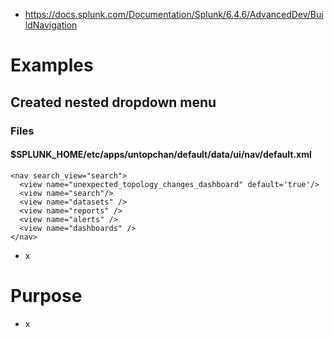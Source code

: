 - https://docs.splunk.com/Documentation/Splunk/6.4.6/AdvancedDev/BuildNavigation
# Examples
## Created nested dropdown menu
### Files
#### $SPLUNK_HOME/etc/apps/untopchan/default/data/ui/nav/default.xml
```
<nav search_view="search">
  <view name="unexpected_topology_changes_dashboard" default='true'/>
  <view name="search"/>
  <view name="datasets" />
  <view name="reports" />
  <view name="alerts" />
  <view name="dashboards" />
</nav>
```
- x
# Purpose
- x